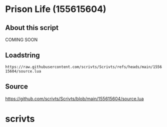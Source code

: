 # Prison Life (155615604)

## About this script
COMING SOON

## Loadstring

```https://raw.githubusercontent.com/scrivts/Scrivts/refs/heads/main/155615604/source.lua```

## Source

https://github.com/scrivts/Scrivts/blob/main/155615604/source.lua

# scrivts
